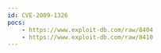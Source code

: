 ```yaml
---
id: CVE-2009-1326
pocs:
    - https://www.exploit-db.com/raw/8404
    - https://www.exploit-db.com/raw/8410
---
```

